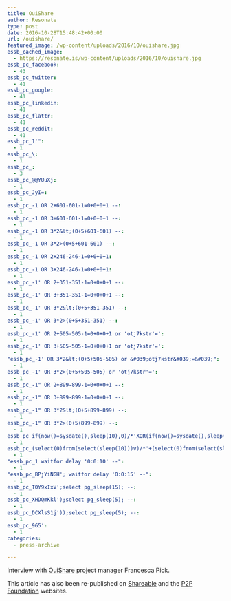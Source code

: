 ```yaml
---
title: OuiShare
author: Resonate
type: post
date: 2016-10-28T15:48:42+00:00
url: /ouishare/
featured_image: /wp-content/uploads/2016/10/ouishare.jpg
essb_cached_image:
  - https://resonate.is/wp-content/uploads/2016/10/ouishare.jpg
essb_pc_facebook:
  - 43
essb_pc_twitter:
  - 41
essb_pc_google:
  - 41
essb_pc_linkedin:
  - 41
essb_pc_flattr:
  - 41
essb_pc_reddit:
  - 41
essb_pc_1'":
  - 1
essb_pc_\:
  - 1
essb_pc_:
  - 3
essb_pc_@@YUuXj:
  - 1
essb_pc_JyI=:
  - 1
essb_pc_-1 OR 2+601-601-1=0+0+0+1 --:
  - 1
essb_pc_-1 OR 3+601-601-1=0+0+0+1 --:
  - 1
essb_pc_-1 OR 3*2&lt;(0+5+601-601) --:
  - 1
essb_pc_-1 OR 3*2>(0+5+601-601) --:
  - 1
essb_pc_-1 OR 2+246-246-1=0+0+0+1:
  - 1
essb_pc_-1 OR 3+246-246-1=0+0+0+1:
  - 1
essb_pc_-1' OR 2+351-351-1=0+0+0+1 --:
  - 1
essb_pc_-1' OR 3+351-351-1=0+0+0+1 --:
  - 1
essb_pc_-1' OR 3*2&lt;(0+5+351-351) --:
  - 1
essb_pc_-1' OR 3*2>(0+5+351-351) --:
  - 1
essb_pc_-1' OR 2+505-505-1=0+0+0+1 or 'otj7kstr'=':
  - 1
essb_pc_-1' OR 3+505-505-1=0+0+0+1 or 'otj7kstr'=':
  - 1
"essb_pc_-1' OR 3*2&lt;(0+5+505-505) or &#039;otj7kstr&#039;=&#039;":
  - 1
essb_pc_-1' OR 3*2>(0+5+505-505) or 'otj7kstr'=':
  - 1
essb_pc_-1" OR 2+899-899-1=0+0+0+1 --:
  - 1
essb_pc_-1" OR 3+899-899-1=0+0+0+1 --:
  - 1
essb_pc_-1" OR 3*2&lt;(0+5+899-899) --:
  - 1
essb_pc_-1" OR 3*2>(0+5+899-899) --:
  - 1
essb_pc_if(now()=sysdate(),sleep(10),0)/*'XOR(if(now()=sysdate(),sleep(10),0))OR'"XOR(if(now()=sysdate(),sleep(10),0))OR"*/:
  - 1
essb_pc_(select(0)from(select(sleep(10)))v)/*'+(select(0)from(select(sleep(10)))v)+'"+(select(0)from(select(sleep(10)))v)+"*/:
  - 1
"essb_pc_1 waitfor delay '0:0:10' --":
  - 1
"essb_pc_BPjYiNGH'; waitfor delay '0:0:15' --":
  - 1
essb_pc_T0Y9xIxV';select pg_sleep(15); --:
  - 1
essb_pc_XHDQmKkl');select pg_sleep(5); --:
  - 1
essb_pc_DCXlsS1j'));select pg_sleep(5); --:
  - 1
essb_pc_965':
  - 1
categories:
  - press-archive

---
```

Interview with <a href="http://magazine.ouishare.net/2016/10/take-back-the-music-with-platform-coops/" target="_blank" rel="noopener noreferrer">OuiShare</a> project manager Francesca Pick.

This article has also been re-published on <a href="http://www.shareable.net/blog/take-back-the-music-with-platform-co-ops" target="_blank" rel="noopener noreferrer">Shareable</a> and the <a href="https://blog.p2pfoundation.net/take-back-the-music-with-platform-coops/2017/01/23" target="_blank" rel="noopener noreferrer">P2P Foundation</a> websites.